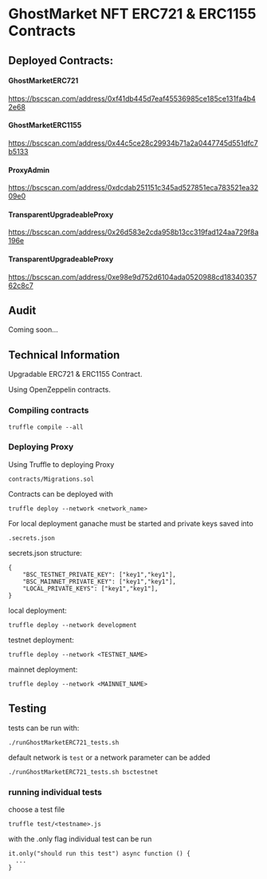# GhostMarket NFT ERC721 & ERC1155 Contracts
## Deployed Contracts:

#### GhostMarketERC721
https://bscscan.com/address/0xf41db445d7eaf45536985ce185ce131fa4b42e68

#### GhostMarketERC1155
https://bscscan.com/address/0x44c5ce28c29934b71a2a0447745d551dfc7b5133

#### ProxyAdmin
https://bscscan.com/address/0xdcdab251151c345ad527851eca783521ea3209e0

#### TransparentUpgradeableProxy
https://bscscan.com/address/0x26d583e2cda958b13cc319fad124aa729f8a196e

#### TransparentUpgradeableProxy
https://bscscan.com/address/0xe98e9d752d6104ada0520988cd1834035762c8c7

## Audit

Coming soon...
## Technical Information

Upgradable ERC721 & ERC1155 Contract.

Using OpenZeppelin contracts.
### Compiling contracts
```
truffle compile --all
```
### Deploying Proxy

Using Truffle to deploying Proxy
```
contracts/Migrations.sol
```
Contracts can be deployed with
```
truffle deploy --network <network_name>
```
For local deployment ganache must be started and private keys saved into

```
.secrets.json
```

secrets.json structure:

```
{
    "BSC_TESTNET_PRIVATE_KEY": ["key1","key1"],
    "BSC_MAINNET_PRIVATE_KEY": ["key1","key1"],
    "LOCAL_PRIVATE_KEYS": ["key1","key1"],
}
```

local deployment:
```
truffle deploy --network development
```

testnet deployment:
```
truffle deploy --network <TESTNET_NAME>
```

mainnet deployment:
```
truffle deploy --network <MAINNET_NAME>
```

## Testing

tests can be run with:

```
./runGhostMarketERC721_tests.sh
```

default network is `test` or a network parameter can be added

```
./runGhostMarketERC721_tests.sh bsctestnet
```


### running individual tests

choose a test file
```
truffle test/<testname>.js
```

with the .only flag individual test can be run  
```
it.only("should run this test") async function () {
  ...
}
```




